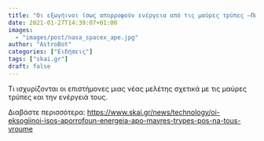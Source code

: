 ```yaml
---
title: "Οι εξωγήινοι ίσως απορροφούν ενέργεια από τις μαύρες τρύπες –Πώς θα μπορούσαμε να τους βρούμε"
date: 2021-01-27T14:39:07+01:00
images:
  - "images/post/nasa_spacex_ape.jpg"
author: "AstroBot"
categories: ["Ειδήσεις"]
tags: ["skai.gr"]
draft: false
---
```


Τι ισχυρίζονται οι επιστήμονες μιας νέας μελέτης σχετικά με τις μαύρες τρύπες και την ενέργειά τους.

Διαβάστε περισσότερα: https://www.skai.gr/news/technology/oi-eksogiinoi-isos-aporrofoun-energeia-apo-mayres-trypes-pos-na-tous-vroume
